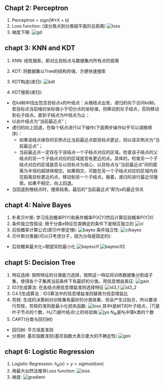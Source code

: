 ## Chapt 2: Perceptron
1. Perceptron = sign(W*X + b)
2. Loss function: (误分类点到分类超平面的总距离)
![loss](https://i.loli.net/2019/02/18/5c6a6982b4f1a.png)
3. 梯度下降:
![gd](https://i.loli.net/2019/02/18/5c6a6a35c6b12.png)

## chapt 3: KNN and KDT
1. KNN: 线性搜索，即对比目标点与数据集内所有点的距离
2. KDT: 将数据集以Tree的结构存储，方便快速搜索
3. KDT构造(递归):
![kdt](https://i.loli.net/2019/02/18/5c6a6bc4c6dc9.png)

4. KDT搜索(递归):
* 在kd树中找出包含目标点x的叶结点：从根结点出发，递归的向下访问kd树。若目标点当前维的坐标值小于切分点的坐标值，则移动到左子结点，否则移动到右子结点。直到子结点为叶结点为止；
* 以此叶结点为“当前最近点”；
* 递归的向上回退，在每个结点进行以下操作(下面两步操作似乎可以调换顺序)：
    + 如果该结点保存的实例点比当前最近点距目标点更近，则以该实例点为“当前最近点”；
    + 当前最近点一定存在于该结点一个子结点对应的区域。检查该子结点的父结点的另一个子结点对应的区域是否有更近的点。具体的，检查另一个子结点对应的区域是否与以目标点为球心、以目标点与“当前最近点”间的距离为半径的超球体相交。如果相交，可能在另一个子结点对应的区域内存在距离目标更近的点，移动到另一个子结点。接着，递归的进行最近邻搜索。如果不相交，向上回退。
* 当回退到根结点时，搜索结束。最后的“当前最近点”即为x的最近邻点

## chapt 4: Naive Bayes
1. 朴素贝叶斯: 学习先验概率P(Y)和条件概率P(X|Y)然后计算后验概率P(Y|X)
2. 条件独立性假设: 用于分类e特征在类确定的条件下是相互独立的
![ci](https://i.loli.net/2019/02/19/5c6b61555d161.png)
3. 后验概率计算公式(即贝叶斯定理):
![bayes](https://i.loli.net/2019/02/19/5c6b61a846e44.png)
条件独立性:
![cibayes](https://i.loli.net/2019/02/19/5c6b61e157453.png)
4. 贝叶斯分类器(可以只考虑分子，因为分母是固定的):
* 后验概率最大化=期望风险最小化
![bayesclf](https://i.loli.net/2019/02/19/5c6b621201538.png)
![bayesclf2](https://i.loli.net/2019/02/19/5c6b652c69798.png)

## chapt 5: Decision Tree
1. 特征选择: 按照特征的分类能力选择，按照这一特征将训练数据集分割成子集，使得各个子集再当前条件下有最好的分类。用信息增益表征:
![gain](https://i.loli.net/2019/02/20/5c6cc7cc2df75.png)
2. ID3生成算法: 在各结点用信息增益准则选择特征
![id3_1](https://i.loli.net/2019/02/21/5c6e64a62e290.png)
![id3_2](https://i.loli.net/2019/02/21/5c6e64e4a2f89.png)
3. C4.5生成算法：ID3算法中的信息增益准则替换为信息增益比
4. 剪枝: 生成的决策树对训练集有最好的分类效果，但会产生过拟合，所以要进行剪枝，剪枝的准则是最小化损失函数:
![loss](https://i.loli.net/2019/02/21/5c6e66da49cd6.png)
其中t是树T的叶子结点，$|T|$是叶子节点的个数，$H_t(T)$是叶结点t上的经验熵
![jys](https://i.loli.net/2019/02/21/5c6e676fbf0b9.png)
$N_{tk}$是$N_t$中第k类的个数
4. CART(分类与回归树)
* 回归树: 平方误差准则
* 分类树: 基尼指数准则(基尼指数大表示更大的不确定性)
![gini](https://i.loli.net/2019/02/21/5c6e7b62237ef.png)

## chapt 6: Logistic Regression
1. Logistic Regression: $h_{\theta}(x) = y = sigmoid(wx)$
2. 用最大似然法推导Loss function:
![loss](https://i.loli.net/2019/02/22/5c6f8f1679515.png)
3. 梯度: 
![gradient](https://i.loli.net/2019/02/22/5c6f9371d2b18.png)
